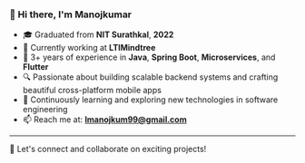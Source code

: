 
### 👋 Hi there, I'm Manojkumar

- 🎓 Graduated from **NIT Surathkal**, **2022**
- 💼 Currently working at **LTIMindtree**
- 🧠 3+ years of experience in **Java**, **Spring Boot**, **Microservices**, and **Flutter**
- 🔍 Passionate about building scalable backend systems and crafting beautiful cross-platform mobile apps
- 🌱 Continuously learning and exploring new technologies in software engineering
- 📫 Reach me at: **lmanojkum99@gmail.com**

---

💬 Let's connect and collaborate on exciting projects!


<!---
ManojKumaaar/ManojKumaaar is a ✨ special ✨ repository because its `README.md` (this file) appears on your GitHub profile.
You can click the Preview link to take a look at your changes.
--->
